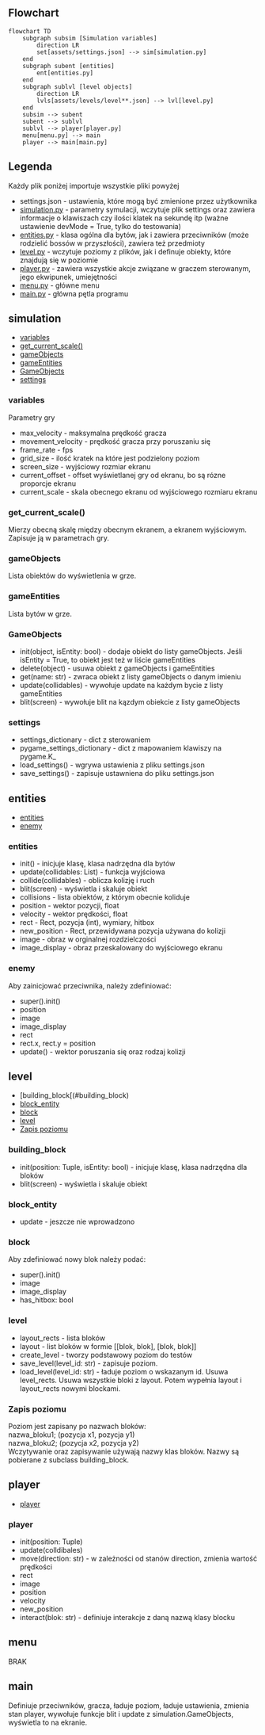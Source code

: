 ## Flowchart

```mermaid
flowchart TD
    subgraph subsim [Simulation variables]
        direction LR
        set[assets/settings.json] --> sim[simulation.py]
    end
    subgraph subent [entities]
        ent[entities.py]
    end
    subgraph sublvl [level objects]
        direction LR
        lvls[assets/levels/level**.json] --> lvl[level.py]
    end
    subsim --> subent
    subent --> sublvl
    sublvl --> player[player.py]
    menu[menu.py] --> main
    player --> main[main.py]
```

## Legenda

Każdy plik poniżej importuje wszystkie pliki powyżej
* settings.json - ustawienia, które mogą być zmienione przez użytkownika
* [simulation.py](#simulation) - parametry symulacji, wczytuje plik settings oraz zawiera informacje o klawiszach czy ilości klatek na sekundę itp (ważne ustawienie devMode = True, tylko do testowania)
* [entities.py](#entities) - klasa ogólna dla bytów, jak i zawiera przeciwników (może rodzielić bossów w przyszłości), zawiera też przedmioty
* [level.py](#level) - wczytuje poziomy z plików, jak i definuje obiekty, które znajdują się w poziomie
* [player.py](#player) - zawiera wszystkie akcje związane w graczem sterowanym, jego ekwipunek, umiejętności
* [menu.py](#menu) - główne menu
* [main.py](#main) - główna pętla programu

## simulation
* [variables](#variables)
* [get_current_scale()](#get_current_scale)
* [gameObjects](#gameobjects)
* [gameEntities](#gameentities)
* [GameObjects](#gameobjects)
* [settings](#settings)

### variables

Parametry gry
* max_velocity - maksymalna prędkość gracza
* movement_velocity - prędkość gracza przy poruszaniu się
* frame_rate - fps
* grid_size - ilość kratek na które jest podzielony poziom
* screen_size - wyjściowy rozmiar ekranu
* current_offset - offset wyświetlanej gry od ekranu, bo są rózne proporcje ekranu
* current_scale - skala obecnego ekranu od wyjściowego rozmiaru ekranu

### get_current_scale()

Mierzy obecną skalę między obecnym ekranem, a ekranem wyjściowym. Zapisuje ją w parametrach gry.

### gameObjects

Lista obiektów do wyświetlenia w grze.

### gameEntities

Lista bytów w grze.

### GameObjects

* init(object, isEntity: bool) - dodaje obiekt do listy gameObjects. Jeśli isEntity = True, to obiekt jest też w liście gameEntities
* delete(object) - usuwa obiekt z gameObjects i gameEntities
* get(name: str) - zwraca obiekt z listy gameObjects o danym imieniu
* update(collidables) - wywołuje update na każdym bycie z listy gameEntities
* blit(screen) - wywołuje blit na kązdym obiekcie z listy gameObjects

### settings

* settings_dictionary - dict z sterowaniem
* pygame_settings_dictionary - dict z mapowaniem klawiszy na pygame.K_
* load_settings() - wgrywa ustawienia z pliku settings.json
* save_settings() - zapisuje ustawniena do pliku settings.json

## entities

* [entities](#entities)
* [enemy](#enemy)

### entities

* init() - inicjuje klasę, klasa nadrzędna dla bytów
* update(collidables: List) - funkcja wyjściowa
* collide(collidables) - oblicza kolizję i ruch
* blit(screen) - wyświetla i skaluje obiekt
* collisions - lista obiektów, z którym obecnie koliduje
* position - wektor pozycji, float
* velocity - wektor prędkości, float
* rect - Rect, pozycja (int), wymiary, hitbox
* new_position - Rect, przewidywana pozycja używana do kolizji
* image - obraz w orginalnej rozdzielczości
* image_display - obraz przeskalowany do wyjściowego ekranu

### enemy

Aby zainicjować przeciwnika, należy zdefiniować:
* super().init()
* position
* image
* image_display
* rect
* rect.x, rect.y = position
* update() - wektor poruszania się oraz rodzaj kolizji

## level

* [building_block[(#building_block)
* [block_entity](#block_entity)
* [block](#block)
* [level](#level)
* [Zapis poziomu](#zapis-poziomu)

### building_block

* init(position: Tuple, isEntity: bool) - inicjuje klasę, klasa nadrzędna dla bloków
* blit(screen) - wyświetla i skaluje obiekt

### block_entity

* update - jeszcze nie wprowadzono

### block

Aby zdefiniować nowy blok należy podać:
* super().init()
* image
* image_display
* has_hitbox: bool

### level

* layout_rects - lista bloków
* layout - list bloków w formie [[blok, blok], [blok, blok]]
* create_level - tworzy podstawowy poziom do testów
* save_level(level_id: str) - zapisuje poziom.
* load_level(level_id: str) - ładuje poziom o wskazanym id. Usuwa level_rects. Usuwa wszystkie bloki z layout. Potem wypełnia layout i layout_rects nowymi blockami.

### Zapis poziomu

Poziom jest zapisany po nazwach bloków:\
nazwa_bloku1; (pozycja x1, pozycja y1)\
nazwa_bloku2; (pozycja x2, pozycja y2)\
Wczytywanie oraz zapisywanie używają nazwy klas bloków. Nazwy są pobierane z subclass building_block.

## player

* [player](#player)

### player
* init(position: Tuple)
* update(colldibales)
* move(direction: str) - w zależności od stanów direction, zmienia wartość prędkości
* rect
* image
* position
* velocity
* new_position
* interact(blok: str) - definiuje interakcje z daną nazwą klasy blocku

## menu

BRAK

## main

Definiuje przeciwników, gracza, ładuje poziom, ładuje ustawienia, zmienia stan player, wywołuje funkcje blit i update z simulation.GameObjects, wyświetla to na ekranie.
